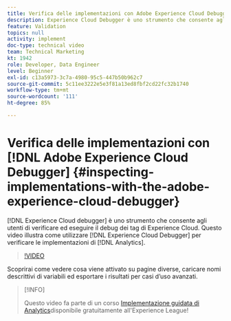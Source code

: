 ```yaml
---
title: Verifica delle implementazioni con Adobe Experience Cloud Debugger
description: Experience Cloud Debugger è uno strumento che consente agli utenti di verificare ed eseguire il debug dei tag di Experience Cloud. Questo video illustra come utilizzare Experience Cloud Debugger per verificare le implementazioni di Analytics.
feature: Validation
topics: null
activity: implement
doc-type: technical video
team: Technical Marketing
kt: 1942
role: Developer, Data Engineer
level: Beginner
exl-id: c13a5973-3c7a-4980-95c5-447b50b962c7
source-git-commit: 5c11ee3222e5e3f81a13ed8fbf2cd22fc32b1740
workflow-type: tm+mt
source-wordcount: '111'
ht-degree: 85%

---
```


# Verifica delle implementazioni con [!DNL Adobe Experience Cloud Debugger] {#inspecting-implementations-with-the-adobe-experience-cloud-debugger}

[!DNL Experience Cloud debugger] è uno strumento che consente agli utenti di verificare ed eseguire il debug dei tag di Experience Cloud. Questo video illustra come utilizzare [!DNL Experience Cloud Debugger] per verificare le implementazioni di [!DNL Analytics].

>[!VIDEO](https://video.tv.adobe.com/v/23878/?quality=12)

Scoprirai come vedere cosa viene attivato su pagine diverse, caricare nomi descrittivi di variabili ed esportare i risultati per casi d’uso avanzati.

>[!INFO]
>
> Questo video fa parte di un corso [Implementazione guidata di Analytics](https://experienceleague.adobe.com/?recommended=Analytics-D-1-2019.1)disponibile gratuitamente all&#39;Experience League!